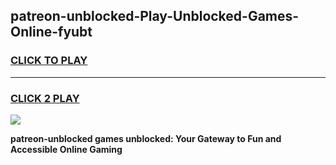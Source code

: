 
## patreon-unblocked-Play-Unblocked-Games-Online-fyubt
<h3>
<a href="https://premium76.site?title=patreon-unblocked&ref=25A">CLICK TO PLAY</a></h3>
<hr>

<h3>
<a href="https://premium76.site?title=patreon-unblocked&ref=25A">CLICK 2 PLAY</a>
  
</h3>

<a href="https://premium76.site?title=patreon-unblocked&ref=25A"><img src="https://clearcache.store/games.png"></a>


**patreon-unblocked games unblocked: Your Gateway to Fun and Accessible Online Gaming**

